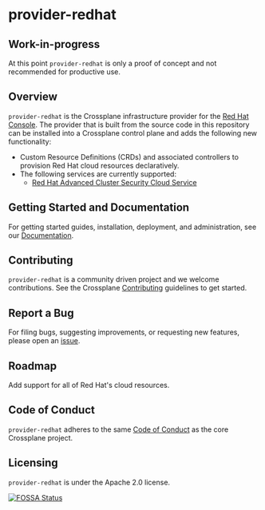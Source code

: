 # provider-redhat

## Work-in-progress

At this point `provider-redhat` is only a proof of concept and not recommended for productive use.

## Overview

`provider-redhat` is the Crossplane infrastructure provider for the [Red Hat
Console](https://console.redhat.com). The provider that is built from the source
code in this repository can be installed into a Crossplane control plane and
adds the following new functionality:

- Custom Resource Definitions (CRDs) and associated controllers to provision
  Red Hat cloud resources declaratively.
- The following services are currently supported:
  - [Red Hat Advanced Cluster Security Cloud Service](https://console.redhat.com/beta/application-services/acs)

## Getting Started and Documentation

For getting started guides, installation, deployment, and administration, see
our [Documentation](https://crossplane.io/docs).

## Contributing

`provider-redhat` is a community driven project and we welcome contributions. See the
Crossplane [Contributing](https://github.com/crossplane/crossplane/blob/master/CONTRIBUTING.md)
guidelines to get started.

## Report a Bug

For filing bugs, suggesting improvements, or requesting new features, please
open an [issue](https://github.com/stehessel/provider-redhat/issues).

## Roadmap

Add support for all of Red Hat's cloud resources.

## Code of Conduct

`provider-redhat` adheres to the same [Code of
Conduct](https://github.com/crossplane/crossplane/blob/master/CODE_OF_CONDUCT.md)
as the core Crossplane project.

## Licensing

`provider-redhat` is under the Apache 2.0 license.

[![FOSSA Status](https://app.fossa.com/api/projects/git%2Bgithub.com%2Fstehessel%2Fprovider-redhat.svg?type=large)](https://app.fossa.com/projects/git%2Bgithub.com%2Fstehessel%2Fprovider-redhat?ref=badge_large)
